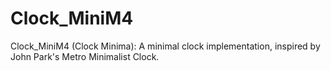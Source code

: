 # Clock_MiniM4
Clock_MiniM4 (Clock Minima): A minimal clock implementation, inspired by John Park's Metro Minimalist Clock.
